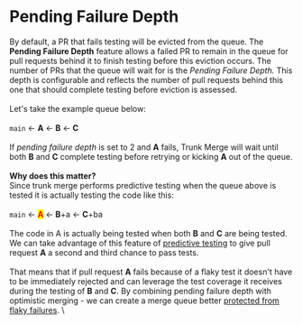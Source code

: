 # Pending Failure Depth

By default, a PR that fails testing will be evicted from the queue.  The **Pending Failure Depth** feature allows a failed PR to remain in the queue for pull requests behind it to finish testing before this eviction occurs. The number of PRs that the queue will wait for is the _Pending Failure Depth._  This depth is configurable and reflects the number of pull requests behind this one that should complete testing before eviction is assessed.\
\
Let's take the example queue below:\
\
`main` <- **A** <- **B** <- **C**\
\
If _pending failure depth_ is set to 2 and **A** fails, Trunk Merge will wait until both **B** and **C** complete testing before retrying or kicking **A** out of the queue. \
\
**Why does this matter?**\
Since trunk merge performs predictive testing when the queue above is tested it is actually testing the code like this:\
\
`main` <- <mark style="color:red;">**A**</mark> <- **B**+a <- **C**+ba\
\
The code in A is actually being tested when both **B** and **C** are being tested. We can take advantage of this feature of [predictive testing](predictive-testing.md) to give pull request **A** a second and third chance to pass tests. \
\
That means that if pull request **A** fails because of a flaky test it doesn't have to be immediately rejected and can leverage the test coverage it receives during the testing of **B** and **C**. By combining pending failure depth with optimistic merging - we can create a merge queue better [protected from flaky failures](anti-flake-protection.md). \
